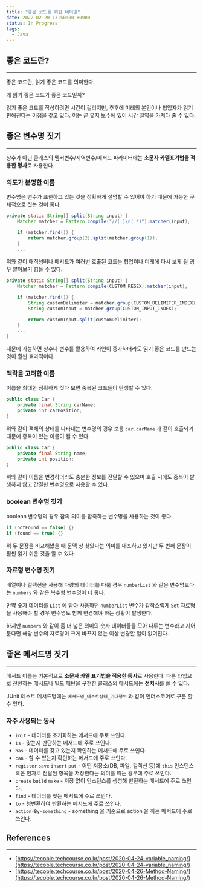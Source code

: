 ```yaml
---
title: "좋은 코드를 위한 네이밍"
date: 2022-02-20 13:50:00 +0900
status: In Progress
tags:
  - Java
---
```


## 좋은 코드란?

---

좋은 코드란, 읽기 좋은 코드를 의미한다.

왜 읽기 좋은 코드가 좋은 코드일까?

읽기 좋은 코드를 작성하려면 시간이 걸리지만, 추후에 미래의 본인이나 협업자가 읽기 편해진다는 이점을 갖고 있다. 이는 곧 유지 보수에 있어 시간 절약을 가져다 줄 수 있다.

## 좋은 변수명 짓기

---

상수가 아닌 클래스의 멤버변수/지역변수/메서드 파라미터에는 **소문자 카멜표기법을 적용한 명사**로 사용한다.

### 의도가 분명한 이름

변수명은 변수가 표한하고 있는 것을 정확하게 설명할 수 있어야 하기 때문에 가능한 구체적으로 짓는 것이 좋다.

```java
private static String[] split(String input) {
    Matcher matcher = Pattern.compile("//(.)\n(.*)").matcher(input);

    if (matcher.find()) {
        return matcher.group(2).split(matcher.group(1));
    }
    ...

```

위와 같이 매직넘버나 메서드가 여러번 호출된 코드는 협업이나 미래에 다시 보게 될 경우 알아보기 힘들 수 있다.

```java
private static String[] split(String input) {
    Matcher matcher = Pattern.compile(CUSTOM_REGEX).matcher(input);

    if (matcher.find()) {
        String customDelimiter = matcher.group(CUSTOM_DELIMITER_INDEX);
        String customInput = matcher.group(CUSTOM_INPUT_INDEX);

        return customInput.split(customDelimiter);
    }
    ...
}
```

때문에 가능하면 상수나 변수를 활용하여 라인이 증가하더라도 읽기 좋은 코드를 만드는 것이 훨씬 효과적이다.

### 맥락을 고려한 이름

이름을 최대한 정확하게 짓다 보면 중복된 코드들이 탄생할 수 있다.

```java
public class Car {
    private final String carName;
    private int carPosition;
}
```

위와 같이 객체의 상태를 나타내는 변수명의 경우 보통 `car.carName` 과 같이 호출되기 때문에 중복이 있는 이름이 될 수 있다.

```java
public class Car {
    private final String name;
    private int position;
}
```

위와 같이 이름을 변경하더라도 충분한 정보를 전달할 수 있으며 호출 시에도 중복이 발생하지 않고 간결한 변수명으로 사용할 수 있다.

### boolean 변수명 짓기

boolean 변수명의 경우 참의 의미를 함축하는 변수명을 사용하는 것이 좋다.

```java
if (notFound == false) {}
if (found == true) {}
```

위 두 문장을 비교해봤을 때 문맥 상 찾았다는 의미를 내포하고 있지만 두 번째 문장이 훨씬 읽기 쉬운 것을 알 수 있다.

### 자료형 변수명 짓기

배열이나 컬렉션을 사용해 다량의 데이터를 다룰 경우 `numberList` 와 같은 변수명보다는 `numbers` 와 같은 복수형 변수명이 더 좋다.

만약 숫자 데이터를 `List` 에 담아 사용하던 `numberList` 변수가 갑작스럽게 `Set` 자료형을 사용해야 할 경우 변수명도 함께 변경해야 하는 상황이 발생한다.

하지만 `numbers` 와 같이 좀 더 넓은 의미의 숫자 데이터들을 모아 다루는 변수라고 지어둔다면 해당 변수의 자료형이 크게 바꾸지 않는 이상 변경할 일이 없어진다.

## 좋은 메서드명 짓기

---

메서드 이름은 기본적으로 **소문자 카멜 표기법을 적용한 동사**로 사용한다. 다른 타입으로 전환하는 메서드나 빌드 패턴을 구현한 클래스의 메서드에는 **전치사**를 쓸 수 있다.

JUnit 테스트 메서드명에는 `메서드명_테스트상태_기대행위` 와 같이 언더스코어로 구분 할 수 있다.

### 자주 사용되는 동사

- `init` - 데이터를 초기화하는 메서드에 주로 쓰인다.
- `is` - 맞는지 판단하는 메서드에 주로 쓰인다.
- `has` - 데이터를 갖고 있는지 확인하는 메서드에 주로 쓰인다.
- `can` - 할 수 있는지 확인하는 메서드에 주로 쓰인다.
- `register` `save` `insert` `put` - 어떤 저장소(DB, 파일, 컬렉션 등)에 `this` 인스턴스 혹은 인자로 전달된 항목을 저장한다는 의미를 띠는 경우에 주로 쓰인다.
- `create` `build` `make` - 저장 없이 인스턴스를 생성해 반환하는 메서드에 주로 쓰인다.
- `find` - 데이터를 찾는 메서드에 주로 쓰인다.
- `to` - 형변환하여 반환하는 메서드에 주로 쓰인다.
- `action-By-something` - something 을 기준으로 action 을 하는 메서드에 주로 쓰인다.

## References

---

- [https://tecoble.techcourse.co.kr/post/2020-04-24-variable_naming/](https://tecoble.techcourse.co.kr/post/2020-04-24-variable_naming/)
- [https://tecoble.techcourse.co.kr/post/2020-04-26-Method-Naming/](https://tecoble.techcourse.co.kr/post/2020-04-26-Method-Naming/)
